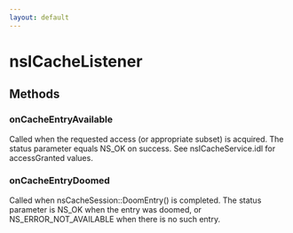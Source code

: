 ```yaml
---
layout: default
---
```


# nsICacheListener #

## Methods ##

### onCacheEntryAvailable ###

Called when the requested access (or appropriate subset) is
acquired.  The status parameter equals NS_OK on success.
See nsICacheService.idl for accessGranted values.


### onCacheEntryDoomed ###

Called when nsCacheSession::DoomEntry() is completed. The status
parameter is NS_OK when the entry was doomed, or NS_ERROR_NOT_AVAILABLE
when there is no such entry.

